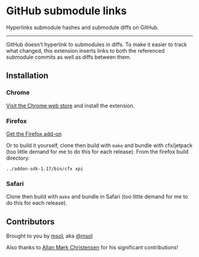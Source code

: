 # GitHub submodule links

Hyperlinks submodule hashes and submodule diffs on GitHub.

------------------------

GitHub doesn't hyperlink to submodules in diffs. To make it easier to track what changed, this extension inserts links to both the referenced submodule commits as well as diffs between them.

## Installation

### Chrome

[Visit the Chrome web store](https://chrome.google.com/webstore/detail/github-submodule-links/ncoknneddcolmgfnmcbemhhaghjdlkkb) and install the extension.

### Firefox
[Get the Firefox add-on](https://addons.mozilla.org/en-US/firefox/addon/github-submodule-links/)

Or to build it yourself,
clone then build with `make` and bundle with cfx/jetpack (too little demand for me to do this for each release). From the firefox build directory:

    ../addon-sdk-1.17/bin/cfx xpi

### Safari

Clone then build with `make` and bundle in Safari (too little demand for me to do this for each release).

## Contributors

Brought to you by [msol](http://msol.io/), aka [@msol](https://twitter.com/msol)

Also thanks to [Allan Mørk Christensen](https://github.com/allanmc) for his significant contributions!
